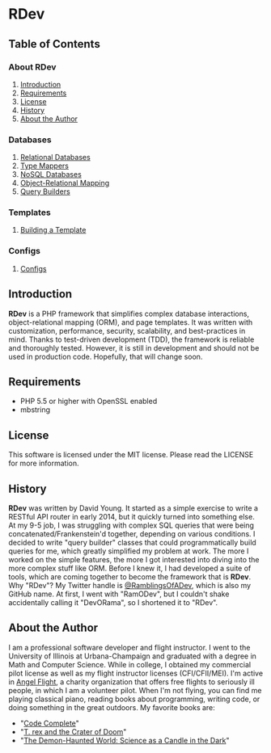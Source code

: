 # RDev
## Table of Contents
### About RDev
1. [Introduction](#introduction)
2. [Requirements](#requirements)
3. [License](#license)
4. [History](#history)
5. [About the Author](#about-the-author)

### Databases
1. [Relational Databases](https://github.com/ramblingsofadev/RDev/tree/master/application/rdev/models/databases/sql)
  1. [Type Mappers](https://github.com/ramblingsofadev/RDev/tree/master/application/rdev/models/databases/sql/providers)
2. [NoSQL Databases](https://github.com/ramblingsofadev/RDev/tree/master/application/rdev/models/databases/nosql)
3. [Object-Relational Mapping](https://github.com/ramblingsofadev/RDev/tree/master/application/rdev/models/orm)
4. [Query Builders](https://github.com/ramblingsofadev/RDev/tree/master/application/rdev/models/databases/sql/querybuilders)

### Templates
1. [Building a Template](https://github.com/ramblingsofadev/RDev/tree/master/application/rdev/views)

### Configs
1. [Configs](https://github.com/ramblingsofadev/RDev/tree/master/application/rdev/models/configs)

## Introduction
**RDev** is a PHP framework that simplifies complex database interactions, object-relational mapping (ORM), and page templates.  It was written with customization, performance, security, scalability, and best-practices in mind.  Thanks to test-driven development (TDD), the framework is reliable and thoroughly tested.  However, it is still in development and should not be used in production code.  Hopefully, that will change soon.

## Requirements
* PHP 5.5 or higher with OpenSSL enabled
* mbstring

## License
This software is licensed under the MIT license.  Please read the LICENSE for more information.

## History
**RDev** was written by David Young.  It started as a simple exercise to write a RESTful API router in early 2014, but it quickly turned into something else.  At my 9-5 job, I was struggling with complex SQL queries that were being concatenated/Frankenstein'd together, depending on various conditions.  I decided to write "query builder" classes that could programmatically build queries for me, which greatly simplified my problem at work.  The more I worked on the simple features, the more I got interested into diving into the more complex stuff like ORM.  Before I knew it, I had developed a suite of tools, which are coming together to become the framework that is **RDev**.  Why "RDev"?  My Twitter handle is [@RamblingsOfADev](https://www.twitter.com/ramblingsofadev), which is also my GitHub name.  At first, I went with "RamODev", but I couldn't shake accidentally calling it "DevORama", so I shortened it to "RDev".

## About the Author
I am a professional software developer and flight instructor.  I went to the University of Illinois at Urbana-Champaign and graduated with a degree in Math and Computer Science.  While in college, I obtained my commercial pilot license as well as my flight instructor licenses (CFI/CFII/MEI).  I'm active in [Angel Flight](http://angelflightcentral.org/), a charity organization that offers free flights to seriously ill people, in which I am a volunteer pilot.  When I'm not flying, you can find me playing classical piano, reading books about programming, writing code, or doing something in the great outdoors. My favorite books are:
* "[Code Complete](http://www.amazon.com/Code-Complete-Practical-Handbook-Construction/dp/0735619670)"
* "[T. rex and the Crater of Doom](http://www.amazon.com/Crater-Doom-Princeton-Science-Library/dp/0691131031)"
* "[The Demon-Haunted World: Science as a Candle in the Dark](http://www.amazon.com/The-Demon-Haunted-World-Science-Candle/dp/0345409469)"